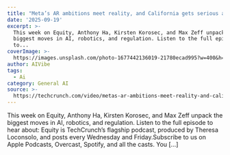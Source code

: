 ```yaml
---
title: "Meta’s AR ambitions meet reality, and California gets serious about AI safety\_… again"
date: '2025-09-19'
excerpt: >-
  This week on Equity, Anthony Ha, Kirsten Korosec, and Max Zeff unpack the
  biggest moves in AI, robotics, and regulation. Listen to the full episode
  to...
coverImage: >-
  https://images.unsplash.com/photo-1677442136019-21780ecad995?w=400&h=200&fit=crop&auto=format
author: AIVibe
tags:
  - Ai
category: General AI
source: >-
  https://techcrunch.com/video/metas-ar-ambitions-meet-reality-and-california-gets-serious-about-ai-safetyagain/
---
```

This week on Equity, Anthony Ha, Kirsten Korosec, and Max Zeff unpack the biggest moves in AI, robotics, and regulation. Listen to the full episode to hear about: Equity is TechCrunch’s flagship podcast, produced by Theresa Loconsolo, and posts every Wednesday and Friday.Subscribe to us on Apple Podcasts, Overcast, Spotify, and all the casts. You [&#8230;]

